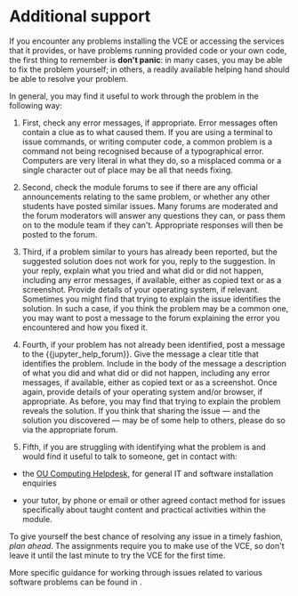 # Additional support

If you encounter any problems installing the VCE or accessing the services that it provides, or have problems running provided code or your own code, the first thing to remember is **don't panic**: in many cases, you may be able to fix the problem yourself; in others, a readily available helping hand should be able to resolve your problem.

In general, you may find it useful to work through the problem in the following way:

1. First, check any error messages, if appropriate. Error messages often contain a clue as to what caused them. If you are using a terminal to issue commands, or writing computer code, a common problem is a command not being recognised because of a typographical error. Computers are very literal in what they do, so a misplaced comma or a single character out of place may be all that needs fixing.

2. Second, check the module forums to see if there are any official announcements relating to the same problem, or whether any other students have posted similar issues. Many forums are moderated and the forum moderators will answer any questions they can, or pass them on to the module team if they can't. Appropriate responses will then be posted to the forum.

3. Third, if a problem similar to yours has already been reported, but the suggested solution does not work for you, reply to the suggestion. In your reply, explain what you tried and what did or did not happen, including any error messages, if available, either as copied text or as a screenshot. Provide details of your operating system, if relevant. Sometimes you might find that trying to explain the issue identifies the solution. In such a case, if you think the problem may be a common one, you may want to post a message to the forum explaining the error you encountered and how you fixed it.

4. Fourth, if your problem has not already been identified, post a message to the {{jupyter_help_forum}}. Give the message a clear title that identifies the problem. Include in the body of the message a description of what you did and what did or did not happen, including any error messages, if available, either as copied text or as a screenshot. Once again, provide details of your operating system and/or browser, if appropriate. As before, you may find that trying to  explain the problem reveals the solution. If you think that  sharing the issue — and the solution you discovered — may be of  some help to others, please do so via the appropriate forum.

5. Fifth, if you are struggling with identifying what the problem is and would find it useful to talk to someone, get in contact with:

  - the [OU Computing Helpdesk](https://help.open.ac.uk/asking-for-help-with-it), for general IT and software installation enquiries

  - your tutor, by phone or email or other agreed contact method for issues specifically about taught content and practical activities within the module.

To give yourself the best chance of resolving any issue in a timely fashion, *plan ahead*. The assignments require you to make use of the VCE, so don't leave it until the last minute to try the VCE for the first time.

More specific guidance for working through issues related to various software problems can be found in [](g-troubleshooting).
